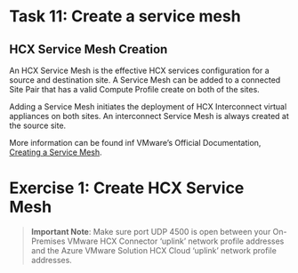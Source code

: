 # Task 11: Create a service mesh

## HCX Service Mesh Creation

An HCX Service Mesh is the effective HCX services configuration for a source and destination site. A Service Mesh can be added to a connected Site Pair that has a valid Compute Profile create on both of the sites.

Adding a Service Mesh initiates the deployment of HCX Interconnect virtual appliances on both sites. An interconnect Service Mesh is always created at the source site.

More information can be found inf VMware’s Official Documentation, [Creating a Service Mesh](https://docs.vmware.com/en/VMware-HCX/4.3/hcx-user-guide/GUID-46AED982-8ED2-4CB1-807E-FEFD18FAC0DD.html).

# Exercise 1: Create HCX Service Mesh

  > **Important Note**: Make sure port UDP 4500 is open between your On-Premises VMware HCX Connector ‘uplink’ network profile addresses and the Azure VMware Solution HCX Cloud ‘uplink’ network profile addresses.
